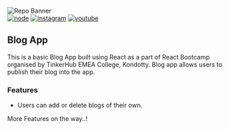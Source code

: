 ![Repo Banner](https://user-images.githubusercontent.com/84265518/138926757-9c32b5da-b52a-4acd-b810-065652599e05.jpg)
<br>
[![node](https://badges.aleen42.com/src/node.svg)](https://nodejs.org/en/docs/)
[![instagram](https://badges.aleen42.com/src/instagram.svg)](https://www.instagram.com/tinkerhub.emea/)
[![youtube](https://badges.aleen42.com/src/youtube.svg)](https://www.youtube.com/channel/UCkxOlw02IKo-elzlvwYqTKQ)

## Blog App
This is a basic Blog App built using React as a part of React Bootcamp organised by TinkerHub EMEA College, Kondotty. Blog app allows users to publish their blog into the app. 

### Features
* Users can add or delete blogs of their own.

More Features on the way..!
